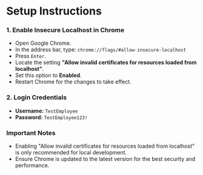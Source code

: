 # Setup Instructions

### 1. Enable Insecure Localhost in Chrome
   - Open Google Chrome.
   - In the address bar, type: `chrome://flags/#allow-insecure-localhost`
   - Press `Enter`.
   - Locate the setting **"Allow invalid certificates for resources loaded from localhost"**.
   - Set this option to **Enabled**.
   - Restart Chrome for the changes to take effect.

### 2. Login Credentials
   - **Username:** `TestEmployee`
   - **Password:** `TestEmployee123!`

### Important Notes
   - Enabling "Allow invalid certificates for resources loaded from localhost" is only recommended for local development.
   - Ensure Chrome is updated to the latest version for the best security and performance.
